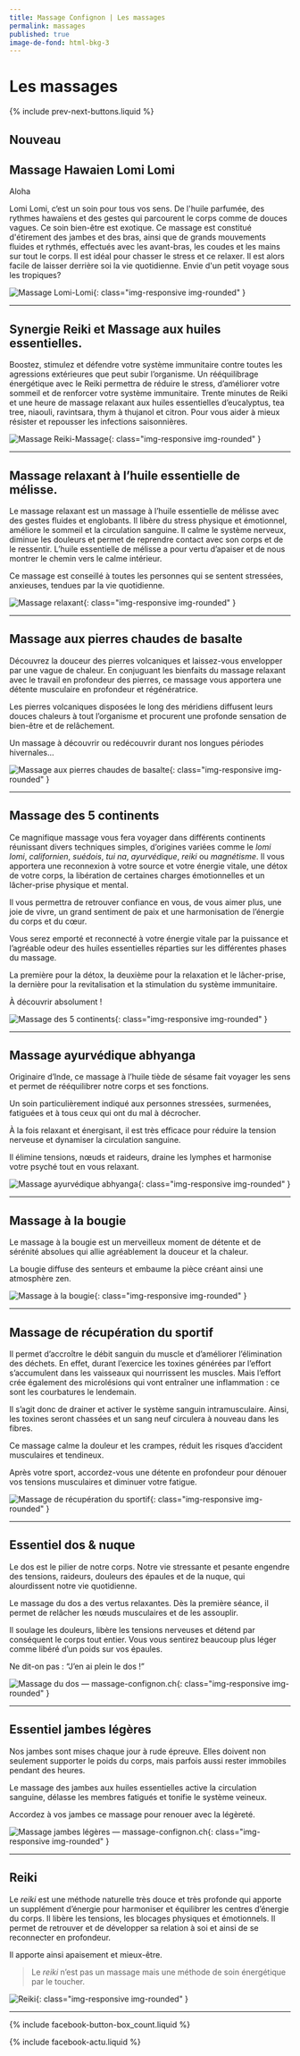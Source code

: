 ```yaml
---
title: Massage Confignon | Les massages
permalink: massages
published: true
image-de-fond: html-bkg-3
---
```


# Les massages

{% include prev-next-buttons.liquid %}

## Nouveau
## Massage Hawaien Lomi Lomi

Aloha

Lomi Lomi, c‘est un soin pour tous vos sens. De l'huile parfumée, des rythmes hawaïens et des gestes qui parcourent le corps comme de douces vagues. Ce soin bien-être est exotique. Ce massage est constitué d'étirement des jambes et des bras, ainsi que de grands mouvements fluides et rythmés, effectués avec les avant-bras, les coudes et les mains sur tout le corps. Il est idéal pour chasser le stress et ce relaxer. Il est alors facile de laisser derrière soi la vie quotidienne. Envie d'un petit voyage sous les tropiques?

![Massage Lomi-Lomi](images/aloha.2.jpg){: class="img-responsive img-rounded" }

---

## Synergie Reiki et Massage aux huiles essentielles.

Boostez, stimulez et défendre votre système immunitaire contre toutes les agressions extérieures que peut subir l’organisme.
Un rééquilibrage énergétique avec le Reiki permettra de réduire le stress, d’améliorer votre sommeil et de renforcer votre système immunitaire.
Trente minutes de Reiki et une heure de massage relaxant aux huiles essentielles d’eucalyptus, tea tree, niaouli, ravintsara, thym à thujanol et citron.
Pour vous aider à mieux résister et repousser les infections saisonnières.

![Massage Reiki-Massage](images/massage-confignon-reiki.jpg){: class="img-responsive img-rounded" }

---

## Massage relaxant à l’huile essentielle de mélisse.

Le massage relaxant est un massage à l’huile essentielle de mélisse avec des gestes fluides et englobants. Il libère du stress physique et émotionnel, améliore le sommeil et la circulation sanguine. Il calme le système nerveux, diminue les douleurs et permet de reprendre contact avec son corps et de le ressentir. L’huile essentielle de mélisse a pour vertu d’apaiser et de nous montrer le chemin vers le calme intérieur.

Ce massage est conseillé à toutes les personnes qui se sentent stressées, anxieuses, tendues par la vie quotidienne.

![Massage relaxant](images/aloha.3.jpg){: class="img-responsive img-rounded" }

---

## Massage aux pierres chaudes de basalte

Découvrez la douceur des pierres volcaniques et laissez-vous envelopper par une vague de chaleur. En conjuguant les bienfaits du massage relaxant avec le travail en profondeur des pierres, ce massage vous apportera une détente musculaire en profondeur et régénératrice.

Les pierres volcaniques disposées le long des méridiens diffusent leurs douces chaleurs à tout l’organisme et procurent une profonde sensation de bien-être et de relâchement.

Un massage à découvrir ou redécouvrir durant nos longues périodes hivernales...

![Massage aux pierres chaudes de basalte](images/pierres-chaudes.2.jpg){: class="img-responsive img-rounded" }

---

## Massage des 5 continents

Ce magnifique massage vous fera voyager dans différents continents réunissant divers techniques simples, d’origines variées comme le *lomi lomi*, *californien*, *suédois*, *tui na*, *ayurvédique*, *reiki* ou *magnétisme*. Il vous apportera une reconnexion à votre source et votre énergie vitale, une détox de votre corps, la libération de certaines charges émotionnelles et un lâcher-prise physique et mental.

Il vous permettra de retrouver confiance en vous, de vous aimer plus, une joie de vivre, un grand sentiment de paix et une harmonisation de l’énergie du corps et du cœur.

Vous serez emporté et reconnecté à votre énergie vitale par la puissance et l’agréable odeur des huiles essentielles réparties sur les différentes phases du massage.

La première pour la détox, la deuxième pour la relaxation et le lâcher-prise, la dernière pour la revitalisation et la stimulation du système immunitaire.

À découvrir absolument !

![Massage des 5 continents](images/massage-confignon-massage-des-5-continents.jpg){: class="img-responsive img-rounded" }

---

## Massage ayurvédique abhyanga

Originaire d’Inde, ce massage à l’huile tiède de sésame fait voyager les sens et permet de rééquilibrer notre corps et ses fonctions.

Un soin particulièrement indiqué aux personnes stressées, surmenées, fatiguées et à tous ceux qui ont du mal à décrocher.

À la fois relaxant et énergisant, il est très efficace pour réduire la tension nerveuse et dynamiser la circulation sanguine.

Il élimine tensions, nœuds et raideurs, draine les lymphes et harmonise votre psyché tout en vous relaxant.

![Massage ayurvédique abhyanga](images/ayurvedique.2.jpg){: class="img-responsive img-rounded" }

---

## Massage à la bougie

Le massage à la bougie est un merveilleux moment de détente et de sérénité absolues qui allie agréablement la douceur et la chaleur.

La bougie diffuse des senteurs et embaume la pièce créant ainsi une atmosphère zen.

![Massage à la bougie](images/bougie.5.jpg){: class="img-responsive img-rounded" }

---

## Massage de récupération du sportif

Il permet d’accroître le débit sanguin du muscle et d’améliorer l’élimination des déchets. En effet, durant l’exercice les toxines générées par l’effort s’accumulent dans les vaisseaux qui nourrissent les muscles. Mais l’effort crée également des microlésions qui vont entraîner une inflammation : ce sont les courbatures le lendemain.

Il s’agit donc de drainer et activer le système sanguin intramusculaire. Ainsi, les toxines seront chassées et un sang neuf circulera à nouveau dans les fibres.

Ce massage calme la douleur et les crampes, réduit les risques d’accident musculaires et tendineux.

Après votre sport, accordez-vous une détente en profondeur pour dénouer vos tensions musculaires et diminuer votre fatigue.

 ![Massage de récupération du sportif](images/surf..jpg){: class="img-responsive img-rounded" }

---

## Essentiel dos & nuque

Le dos est le pilier de notre corps. Notre vie stressante et pesante engendre des tensions, raideurs, douleurs des épaules et de la nuque, qui alourdissent notre vie quotidienne.

Le massage du dos a des vertus relaxantes. Dès la première séance, il permet de relâcher les nœuds musculaires et de les assouplir.

Il soulage les douleurs, libère les tensions nerveuses et détend par conséquent le corps tout entier. Vous vous sentirez beaucoup plus léger comme libéré d’un poids sur vos épaules.

Ne dit-on pas : “J’en ai plein le dos !”

![Massage du dos — massage-confignon.ch](images/massage-confignon-massage-essentiel-dos-2018.jpg){: class="img-responsive img-rounded" }

---

## Essentiel jambes légères

Nos jambes sont mises chaque jour à rude épreuve. Elles doivent non seulement supporter le poids du corps, mais parfois aussi rester immobiles pendant des heures.

Le massage des jambes aux huiles essentielles active la circulation sanguine, délasse les membres fatigués et tonifie le système veineux.

Accordez à vos jambes ce massage pour renouer avec la légèreté.

![Massage jambes légères — massage-confignon.ch](images/massage-confignon-massage-jambes-legeres-2018.jpg){: class="img-responsive img-rounded" }

---

## Reiki

Le *reiki* est une méthode naturelle très douce et très profonde qui apporte un supplément d’énergie pour harmoniser et équilibrer les centres d’énergie du corps. Il libère les tensions, les blocages physiques et émotionnels. Il permet de retrouver et de développer sa relation à soi et ainsi de se reconnecter en profondeur.

Il apporte ainsi apaisement et mieux-être.

> Le *reiki* n’est pas un massage mais une méthode de soin énergétique par le toucher.

![Reiki](images/reiki.4.jpg){: class="img-responsive img-rounded" }

---

{% include facebook-button-box_count.liquid %}

{% include facebook-actu.liquid %}
